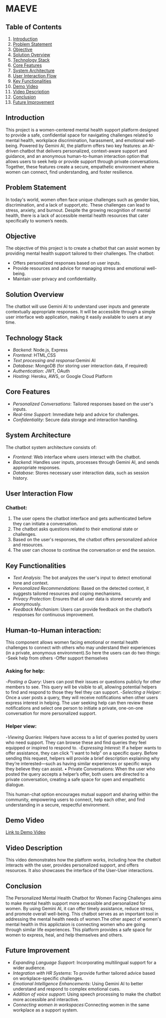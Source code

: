# MAEVE

## Table of Contents
1. [Introduction](#introduction)
2. [Problem Statement](#problem-statement)
3. [Objective](#objective)
4. [Solution Overview](#solution-overview)
5. [Technology Stack](#technology-stack)
6. [Core Features](#core-features)
7. [System Architecture](#system-architecture)
8. [User Interaction Flow](#user-interaction-flow)
9. [Key Functionalities](#key-functionalities)
10. [Demo Video](#demo-video)
11. [Video Description](#video-description)
12. [Conclusion](#conclusion)
13. [Future Improvement](#future-improvements)


## Introduction
This project is a women-centered mental health support platform designed to provide a safe, confidential space for navigating challenges related to mental health, workplace discrimination, harassment, and emotional well-being. Powered by Gemini AI, the platform offers two key features: an AI-driven chatbot that delivers personalized, context-aware support and guidance, and an anonymous human-to-human interaction option that allows users to seek help or provide support through private conversations. Together, these features create a secure, empathetic environment where women can connect, find understanding, and foster resilience.
## Problem Statement
In today's world, women often face unique challenges such as gender bias, discrimination, and a lack of support,etc. These challenges can lead to stress, anxiety, and burnout. Despite the growing recognition of mental health, there is a lack of accessible mental health resources that cater specifically to women’s needs.

## Objective
The objective of this project is to create a chatbot that can assist women by providing mental health support tailored to their challenges. The chatbot:
- Offers personalized responses based on user inputs.
- Provide resources and advice for managing stress and emotional well-being.
- Maintain user privacy and confidentiality.
## Solution Overview
The chatbot will use Gemini AI to understand user inputs and generate contextually appropriate responses. It will be accessible through a simple user interface web application, making it easily available to users at any time.

## Technology Stack
- *Backend*: Node.js, Express
- *Frontend*: HTML,CSS
- *Text processing and response*:Gemini AI
- *Database*: MongoDB (for storing user interaction data, if required)
- *Authentication*: JWT, OAuth
- *Hosting*: Heroku, AWS, or Google Cloud Platform

## Core Features
- *Personalized Conversations*: Tailored responses based on the user's inputs.
- *Real-time Support*: Immediate help and advice for challenges.
- *Confidentiality*: Secure data storage and interaction handling.


## System Architecture
The chatbot system architecture consists of:
- *Frontend*: Web interface where users interact with the chatbot.
- *Backend*: Handles user inputs, processes through Gemini AI, and sends appropriate responses.
- *Database*: Stores necessary user interaction data, such as session history.

## User Interaction Flow
 ### Chatbot:
1. The user opens the chatbot interface and gets authenticated before they can initiate a conversation.
2. The chatbot asks questions related to their emotional state or challenges.
3. Based on the user's responses, the chatbot offers personalized advice and resources.
4. The user can choose to continue the conversation or end the session.
## Key Functionalities
- *Text Analysis*: The bot analyzes the user's input to detect emotional tone and context.
- *Personalized Recommendations*: Based on the detected context, it suggests tailored resources and coping mechanisms.
- *Privacy Protection*: Ensures that all user data is stored securely and anonymously.
- *Feedback Mechanism*: Users can provide feedback on the chatbot’s responses for continuous improvement.

  
## Human-to-Human interaction:
This component allows women facing emotional or mental health challenges to connect with others  who may understand their experiences (in a private, anonymous environment).So here the users can do two things: 
-Seek help from others
-Offer support themselves
	
### Asking for help:
-*Posting a Query*: Users can post their issues or questions publicly for other members to see. This query will be visible to all, allowing potential helpers to find and respond to those they feel they can support.
-*Selecting a Helper*: Once a user posts a query, they will receive notifications when other users express interest in helping. The user seeking help can then review these notifications and select one person to initiate a private, one-on-one conversation for more personalized support.

### Helper view:
-*Viewing Queries*: Helpers have access to a list of queries posted by users who need support. They can browse these and find queries they feel equipped or inspired to respond to.
-*Expressing Interest*: If a helper wants to offer assistance, they can click "I want to help" on a specific query. Before sending this request, helpers will provide a brief description explaining why they’re interested—such as having similar experiences or specific ways they believe they can assist.
	• Private Conversations: When the user who posted the query accepts a helper’s offer, both users are directed to a private conversation, creating a safe space for open and empathetic dialogue.

This human-chat option encourages mutual support and sharing within the community, empowering users to connect, help each other, and find understanding in a secure, respectful environment.


## Demo Video
[Link to Demo Video](#) 

## Video Description
This video demonstrates how the platform works, including how the chatbot interacts with the user, provides personalized support, and offers resources. It also showcases the interface of the User-User interactions.

## Conclusion
The Personalized Mental Health Chatbot for Women Facing Challenges aims to make mental health support more accessible and personalized for women. By using Gemini AI, it can offer timely assistance, reduce stress, and promote overall well-being. This chatbot serves as an important tool in addressing the mental health needs of women.The other aspect of women's mental health in this applictaion is connecting women who are going through similar life experiences. This platform provides a safe space for women to express, heal, and help themselves and others.

## Future Improvement
- *Expanding Language Support*: Incorporating multilingual support for a wider audience.
- *Integration with HR Systems*: To provide further tailored advice based on workplace-specific challenges.
- *Emotional Intelligence Enhancements*: Using Gemini AI to better understand and respond to complex emotional cues.
- *Addition of voice support*: Using speech processing to make the chatbot more accessible and interactive.
- *Connecting women in workspaces*:Connecting women in the same workplace as a support system.
